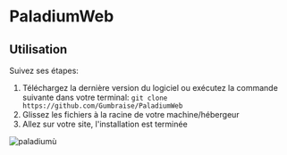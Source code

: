 # PaladiumWeb



## Utilisation

Suivez ses étapes:

1. Téléchargez la dernière version du logiciel ou exécutez la commande suivante dans votre terminal: ``git clone https://github.com/Gumbraise/PaladiumWeb``
2. Glissez les fichiers à la racine de votre machine/hébergeur
3. Allez sur votre site, l'installation est terminée

![paladiumù](https://user-images.githubusercontent.com/34947108/76161832-5d9eb880-6137-11ea-8dbf-85dc3f9daf4a.PNG)
